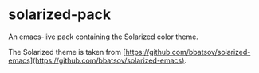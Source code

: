 # solarized-pack

An emacs-live pack containing the Solarized color theme.

The Solarized theme is taken from [https://github.com/bbatsov/solarized-emacs](https://github.com/bbatsov/solarized-emacs).
